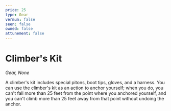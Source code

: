 ```yaml
---
price: 25
type: Gear
vermun: false
seen: false
owned: false
attunement: false
---
```

# Climber's Kit

*Gear, None*

A climber's kit includes special pitons, boot tips, gloves, and a harness. You can use the climber's kit as an action to anchor yourself; when you do, you can't fall more than 25 feet from the point where you anchored yourself, and you can't climb more than 25 feet away from that point without undoing the anchor.